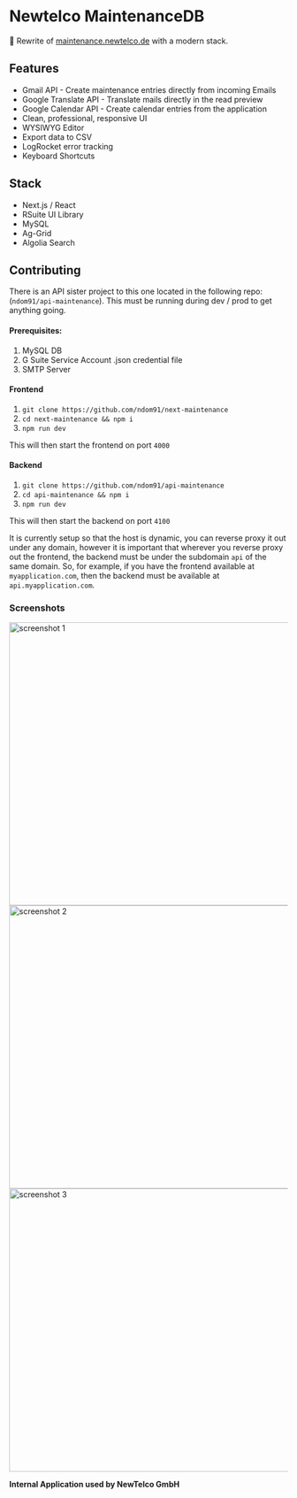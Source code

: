 # Newtelco MaintenanceDB

🚀 Rewrite of [maintenance.newtelco.de](https://maintenance.newtelco.de) with a modern stack.

## Features

- Gmail API - Create maintenance entries directly from incoming Emails
- Google Translate API - Translate mails directly in the read preview
- Google Calendar API - Create calendar entries from the application
- Clean, professional, responsive UI
- WYSIWYG Editor
- Export data to CSV
- LogRocket error tracking
- Keyboard Shortcuts

## Stack

- Next.js / React
- RSuite UI Library
- MySQL
- Ag-Grid
- Algolia Search

## Contributing

There is an API sister project to this one located in the following repo: (`ndom91/api-maintenance`). This must be running during dev / prod to get anything going.

#### Prerequisites:
1. MySQL DB
2. G Suite Service Account .json credential file
3. SMTP Server

#### Frontend

1. `git clone https://github.com/ndom91/next-maintenance`
2. `cd next-maintenance && npm i`
3. `npm run dev`

This will then start the frontend on port `4000`

#### Backend

1. `git clone https://github.com/ndom91/api-maintenance`
2. `cd api-maintenance && npm i`
3. `npm run dev`

This will then start the backend on port `4100`

It is currently setup so that the host is dynamic, you can reverse proxy it out under any domain, however it is important that wherever you reverse proxy out the frontend, the backend must be under the subdomain `api` of the same domain. So, for example, if you have the frontend available at `myapplication.com`, then the backend must be available at `api.myapplication.com`. 


### Screenshots

<img src="https://i.imgur.com/UJdRJs4.png" width="512" alt="screenshot 1">

<img src="https://i.imgur.com/2RFzi0Q.png" width="512" alt="screenshot 2">

<img src="https://i.imgur.com/S0huKm2.png" width="512" alt="screenshot 3">

**Internal Application used by NewTelco GmbH**
